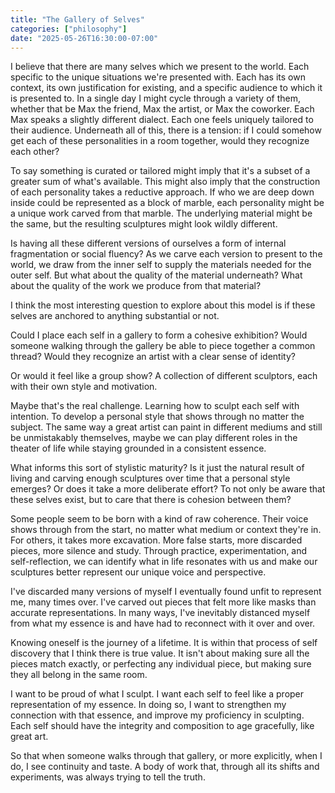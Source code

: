 ```yaml
---
title: "The Gallery of Selves"
categories: ["philosophy"]
date: "2025-05-26T16:30:00-07:00"
---
```


I believe that there are many selves which we present to the world. Each specific to the unique situations we're presented with. Each has its own context, its own justification for existing, and a specific audience to which it is presented to. In a single day I might cycle through a variety of them, whether that be Max the friend, Max the artist, or Max the coworker. Each Max speaks a slightly different dialect. Each one feels uniquely tailored to their audience. Underneath all of this, there is a tension: if I could somehow get each of these personalities in a room together, would they recognize each other?

To say something is curated or tailored might imply that it's a subset of a greater sum of what's available. This might also imply that the construction of each personality takes a reductive approach. If who we are deep down inside could be represented as a block of marble, each personality might be a unique work carved from that marble. The underlying material might be the same, but the resulting sculptures might look wildly different.

Is having all these different versions of ourselves a form of internal fragmentation or social fluency? As we carve each version to present to the world, we draw from the inner self to supply the materials needed for the outer self. But what about the quality of the material underneath? What about the quality of the work we produce from that material?

I think the most interesting question to explore about this model is if these selves are anchored to anything substantial or not.

Could I place each self in a gallery to form a cohesive exhibition? Would someone walking through the gallery be able to piece together a common thread? Would they recognize an artist with a clear sense of identity?

Or would it feel like a group show? A collection of different sculptors, each with their own style and motivation.

Maybe that's the real challenge. Learning how to sculpt each self with intention. To develop a personal style that shows through no matter the subject. The same way a great artist can paint in different mediums and still be unmistakably themselves, maybe we can play different roles in the theater of life while staying grounded in a consistent essence.

What informs this sort of stylistic maturity? Is it just the natural result of living and carving enough sculptures over time that a personal style emerges? Or does it take a more deliberate effort? To not only be aware that these selves exist, but to care that there is cohesion between them?

Some people seem to be born with a kind of raw coherence. Their voice shows through from the start, no matter what medium or context they're in. For others, it takes more excavation. More false starts, more discarded pieces, more silence and study. Through practice, experimentation, and self-reflection, we can identify what in life resonates with us and make our sculptures better represent our unique voice and perspective.

I've discarded many versions of myself I eventually found unfit to represent me, many times over. I've carved out pieces that felt more like masks than accurate representations. In many ways, I've inevitably distanced myself from what my essence is and have had to reconnect with it over and over.

Knowing oneself is the journey of a lifetime. It is within that process of self discovery that I think there is true value. It isn't about making sure all the pieces match exactly, or perfecting any individual piece, but making sure they all belong in the same room.

I want to be proud of what I sculpt. I want each self to feel like a proper representation of my essence. In doing so, I want to strengthen my connection with that essence, and improve my proficiency in sculpting. Each self should have the integrity and composition to age gracefully, like great art.

So that when someone walks through that gallery, or more explicitly, when I do, I see continuity and taste. A body of work that, through all its shifts and experiments, was always trying to tell the truth.
